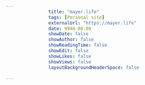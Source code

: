 ---
                title: "mayer.life"
                tags: [Personal site]
                externalUrl: "https://mayer.life"
                date: 9948-08-08
                showDate: false
                showAuthor: false
                showReadingTime: false
                showEdit: false
                showLikes: false
                showViews: false
                layoutBackgroundHeaderSpace: false
                ---
